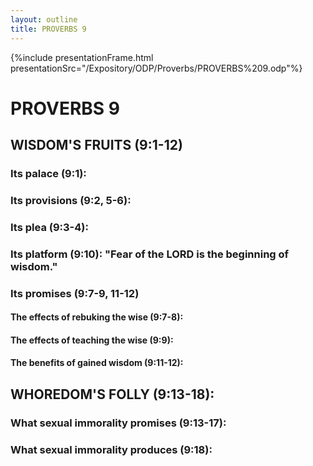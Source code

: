 ```yaml
---
layout: outline
title: PROVERBS 9
---
```

{%include presentationFrame.html presentationSrc="/Expository/ODP/Proverbs/PROVERBS%209.odp"%}

# PROVERBS 9
##  WISDOM\'S FRUITS (9:1-12) 
###  Its palace (9:1): 
###  Its provisions (9:2, 5-6): 
###  Its plea (9:3-4): 
###  Its platform (9:10): \"Fear of the LORD is the beginning of wisdom.\" 
###  Its promises (9:7-9, 11-12) 
####  The effects of rebuking the wise (9:7-8): 
####  The effects of teaching the wise (9:9): 
####  The benefits of gained wisdom (9:11-12): 
##  WHOREDOM\'S FOLLY (9:13-18): 
###  What sexual immorality promises (9:13-17): 
###  What sexual immorality produces (9:18): 
